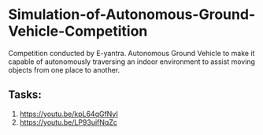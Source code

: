 # Simulation-of-Autonomous-Ground-Vehicle-Competition
Competition conducted by E-yantra. Autonomous Ground Vehicle to make it capable of autonomously traversing an indoor environment to assist moving objects from one place to another.
## Tasks:
1. https://youtu.be/kpL64qGfNyI
2. https://youtu.be/LP93uifNqZc
